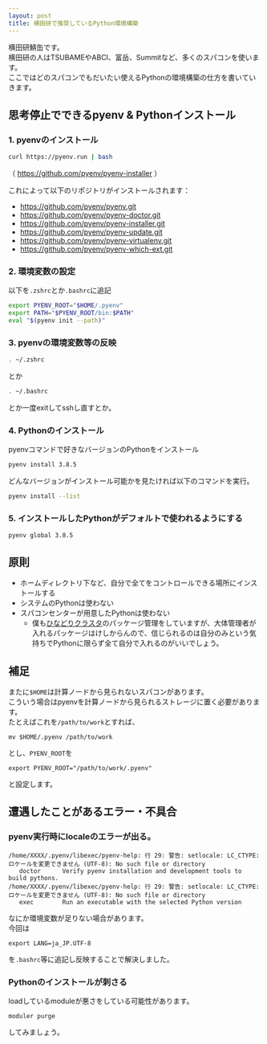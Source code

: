 ```yaml
---
layout: post
title: 横田研で推奨しているPython環境構築
---
```


横田研鯖缶です。  
横田研の人はTSUBAMEやABCI、富岳、Summitなど、多くのスパコンを使います。  
ここではどのスパコンでもだいたい使えるPythonの環境構築の仕方を書いていきます。

## 思考停止でできるpyenv & Pythonインストール
### 1. pyenvのインストール

```bash
curl https://pyenv.run | bash
```
（ https://github.com/pyenv/pyenv-installer ）

これによって以下のリポジトリがインストールされます：
- https://github.com/pyenv/pyenv.git
- https://github.com/pyenv/pyenv-doctor.git
- https://github.com/pyenv/pyenv-installer.git
- https://github.com/pyenv/pyenv-update.git
- https://github.com/pyenv/pyenv-virtualenv.git
- https://github.com/pyenv/pyenv-which-ext.git

### 2. 環境変数の設定  

以下を`.zshrc`とか`.bashrc`に追記
```bash
export PYENV_ROOT="$HOME/.pyenv"
export PATH="$PYENV_ROOT/bin:$PATH"
eval "$(pyenv init --path)"
```

### 3. pyenvの環境変数等の反映  

```bash
. ~/.zshrc
```
とか
```bash
. ~/.bashrc
```
とか一度exitしてsshし直すとか。

### 4. Pythonのインストール  

pyenvコマンドで好きなバージョンのPythonをインストール
```bash
pyenv install 3.8.5
```

どんなバージョンがインストール可能かを見たければ以下のコマンドを実行。
```bash
pyenv install --list
```

### 5. インストールしたPythonがデフォルトで使われるようにする

```
pyenv global 3.8.5
```

## 原則
- ホームディレクトリ下など、自分で全てをコントロールできる場所にインストールする
- システムのPythonは使わない
- スパコンセンターが用意したPythonは使わない
  - 僕も[ひなどりクラスタ](https://rioyokotalab.github.io/Lab-Servers-2020/)のパッケージ管理をしていますが、大体管理者が入れるパッケージはけしからんので、信じられるのは自分のみという気持ちでPythonに限らず全て自分で入れるのがいいでしょう。

## 補足
またに`$HOME`は計算ノードから見られないスパコンがあります。  
こういう場合はpyenvを計算ノードから見られるストレージに置く必要があります。  
たとえばこれを`/path/to/work`とすれば、
```
mv $HOME/.pyenv /path/to/work
```
とし、`PYENV_ROOT`を
```
export PYENV_ROOT="/path/to/work/.pyenv"
```
と設定します。

## 遭遇したことがあるエラー・不具合

### pyenv実行時にlocaleのエラーが出る。
```
/home/XXXX/.pyenv/libexec/pyenv-help: 行 29: 警告: setlocale: LC_CTYPE: ロケールを変更できません (UTF-8): No such file or directory
   doctor      Verify pyenv installation and development tools to build pythons.
/home/XXXX/.pyenv/libexec/pyenv-help: 行 29: 警告: setlocale: LC_CTYPE: ロケールを変更できません (UTF-8): No such file or directory
   exec        Run an executable with the selected Python version
```

なにか環境変数が足りない場合があります。  
今回は
```
export LANG=ja_JP.UTF-8
```
を`.bashrc`等に追記し反映することで解決しました。

### Pythonのインストールが刺さる

loadしているmoduleが悪さをしている可能性があります。
```
moduler purge
```
してみましょう。

